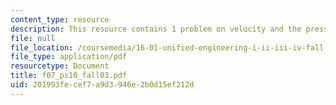 ```yaml
---
content_type: resource
description: This resource contains 1 problem on velocity and the pressure difference.
file: null
file_location: /coursemedia/16-01-unified-engineering-i-ii-iii-iv-fall-2005-spring-2006/201993fecef7a9d3946e2b0d15ef212d_f07_ps10_fall03.pdf
file_type: application/pdf
resourcetype: Document
title: f07_ps10_fall03.pdf
uid: 201993fe-cef7-a9d3-946e-2b0d15ef212d
---
```

